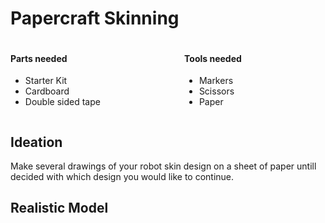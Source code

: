 # Papercraft Skinning

<div style="display: flex; flex-direction: row;">
  <div style="flex-grow: 1;">
    <h4>Parts needed</h4>
    <ul>
      <li>Starter Kit</li>
      <li>Cardboard</li>
      <li>Double sided tape</li>
    </ul>
  </div>
  <div style="flex-grow: 1;">
    <h4>Tools needed</h4>
    <ul>
      <li>Markers</li>
      <li>Scissors</li>
      <li>Paper</li>
    </ul>
  </div>
</div>


<!-- toc -->


## Ideation
Make several drawings of your robot skin design on a sheet of paper untill decided with which design you would like to continue.


## Realistic Model


